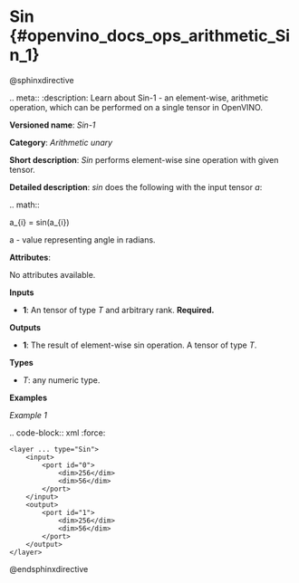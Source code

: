 # Sin {#openvino_docs_ops_arithmetic_Sin_1}

@sphinxdirective

.. meta::
  :description: Learn about Sin-1 - an element-wise, arithmetic operation, which 
                can be performed on a single tensor in OpenVINO.

**Versioned name**: *Sin-1*

**Category**: *Arithmetic unary*

**Short description**: *Sin* performs element-wise sine operation with given tensor.

**Detailed description**: *sin* does the following with the input tensor *a*:

.. math::

   a_{i} = sin(a_{i})


a - value representing angle in radians.

**Attributes**:

No attributes available.

**Inputs**

* **1**: An tensor of type *T* and arbitrary rank. **Required.**

**Outputs**

* **1**: The result of element-wise sin operation. A tensor of type *T*.

**Types**

* *T*: any numeric type.


**Examples**

*Example 1*

.. code-block:: xml
   :force:

    <layer ... type="Sin">
        <input>
            <port id="0">
                <dim>256</dim>
                <dim>56</dim>
            </port>
        </input>
        <output>
            <port id="1">
                <dim>256</dim>
                <dim>56</dim>
            </port>
        </output>
    </layer>

@endsphinxdirective
